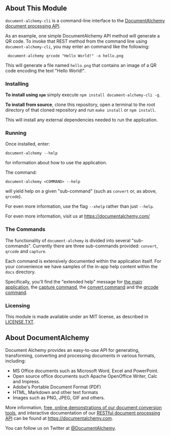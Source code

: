 ## About This Module

`document-alchemy-cli` is a command-line interface to the [DocumentAlchemy document processing API](https://documentalchemy.com/api-doc).

As an example, one simple DocumentAlchemy API method will generate a QR code. To invoke that REST method from the command line using `document-alchemy-cli`, you may enter an command like the following:

     document-alchemy qrcode "Hello World!" -o hello.png

This will generate a file named `hello.png` that contains an image of a QR code encoding the text "Hello World!".

### Installing

**To install using `npm`** simply execute `npm install document-alchemy-cli -g`.

**To install from source**, clone this repository, open a terminal to the root directory of that cloned repository and run `make install` or `npm install`.

This will install any external dependencies needed to run the application.

### Running

Once installed, enter:

    document-alchemy --help

for information about how to use the application.

The command:

    document-alchemy <COMMAND> --help

will yield help on a given "sub-command" (such as `convert` or, as above, `qrcode`).

For even more information, use the flag `--xhelp` rather than just `--help`.

For even more information, visit us at <https://documentalchemy.com/>

### The Commands

The functionality of `document-alchemy` is divided into several "sub-commands".  Currently there are three sub-commands provided: `convert`, `qrcode` and `capture`.

Each command is extensively documented within the application itself. For your convenience we have samples of the in-app help content within the `docs` directory.

Specifically, you'll find the "extended help" message for [the main application](https://github.com/DocumentAlchemy/document-alchemy-cli/blob/master/docs/xhelp-main.md#extended-help-for-the-documentalchemy-cli), the [capture command](https://github.com/DocumentAlchemy/document-alchemy-cli/blob/master/docs/xhelp-capture.md#extended-help-for-the-capture-command), the [convert command](https://github.com/DocumentAlchemy/document-alchemy-cli/blob/master/docs/xhelp-convert.md#extended-help-for-the-convert-command) and the [qrcode command](https://github.com/DocumentAlchemy/document-alchemy-cli/blob/master/docs/xhelp-qrcode.md#extended-help-for-the-qrcode-command).

### Licensing

This module is made available under an MIT license, as described in [LICENSE.TXT](https://github.com/DocumentAlchemy/document-alchemy-cli/blob/master/LICENSE.TXT).

## About DocumentAlchemy

Document Alchemy provides an easy-to-use API for generating, transforming, converting and processing documents in various formats, including:

 * MS Office documents such as Microsoft Word, Excel and PowerPoint.
 * Open source office documents such Apache OpenOffice Writer, Calc and Impress.
 * Adobe's Portable Document Format (PDF)
 * HTML, Markdown and other text formats
 * Images such as PNG, JPEG, GIF and others.

More information, [free, online demonstrations of our document conversion tools](https://documentalchemy.com/demo), and interactive documentation of our [RESTful document processing API](https://documentalchemy.com/api-doc) can be found at <https://documentalchemy.com>.

You can follow us on Twitter at [@DocumentAlchemy](http://twitter.com/DocumentAlchemy).
